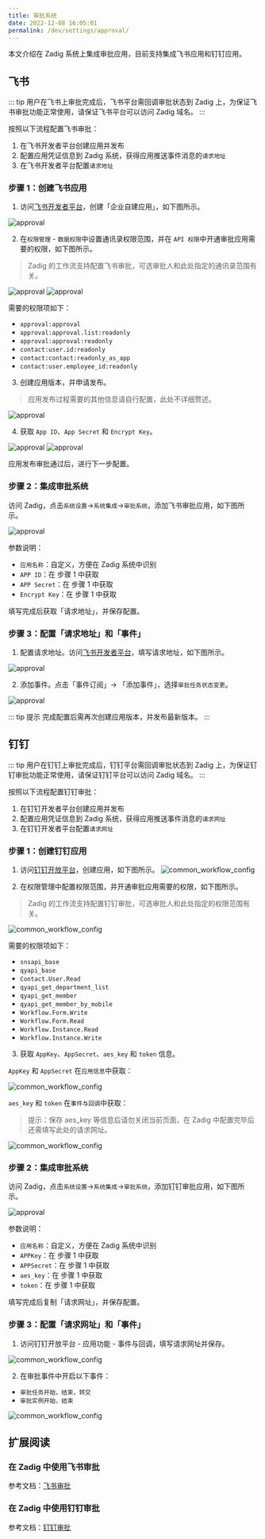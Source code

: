 ```yaml
---
title: 审批系统
date: 2022-12-08 16:05:01
permalink: /dev/settings/approval/
---
```


本文介绍在 Zadig 系统上集成审批应用，目前支持集成飞书应用和钉钉应用。

## 飞书

::: tip
用户在飞书上审批完成后，飞书平台需回调审批状态到 Zadig 上，为保证飞书审批功能正常使用，请保证飞书平台可以访问 Zadig 域名。
:::

按照以下流程配置飞书审批：
1. 在飞书开发者平台创建应用并发布
2. 配置应用凭证信息到 Zadig 系统，获得应用推送事件消息的`请求地址`
3. 在飞书开发者平台配置`请求地址`

### 步骤 1：创建飞书应用
1. 访问[飞书开发者平台](https://open.feishu.cn/)，创建「企业自建应用」，如下图所示。

![approval](../../../_images/approval_1.png)

2. 在`权限管理` - `数据权限`中设置通讯录权限范围，并在 `API 权限`中开通审批应用需要的权限，如下图所示。

> Zadig 的工作流支持配置飞书审批，可选审批人和此处指定的通讯录范围有关。

![approval](../../../_images/larkapp_config_note_1.png)
![approval](../../../_images/approval_2.png)

需要的权限项如下：
- `approval:approval`
- `approval:approval.list:readonly`
- `approval:approval:readonly`
- `contact:user.id:readonly`
- `contact:contact:readonly_as_app`
- `contact:user.employee_id:readonly`

3. 创建应用版本，并申请发布。
> 应用发布过程需要的其他信息请自行配置，此处不详细赘述。

![approval](../../../_images/approval_3.png)

4. 获取 `App ID`、`App Secret` 和 `Encrypt Key`。

![approval](../../../_images/approval_4.png)
![approval](../../../_images/approval_5.png)

应用发布审批通过后，进行下一步配置。

### 步骤 2：集成审批系统

访问 Zadig，点击`系统设置`->`系统集成`->`审批系统`，添加飞书审批应用，如下图所示。

![approval](../../../_images/approval_6.png)

参数说明：
- `应用名称`：自定义，方便在 Zadig 系统中识别
- `APP ID`：在 步骤 1 中获取
- `APP Secret`：在 步骤 1 中获取
- `Encrypt Key`：在 步骤 1 中获取

填写完成后获取「请求地址」，并保存配置。

### 步骤 3：配置「请求地址」和「事件」

1. 配置请求地址。访问[飞书开发者平台](https://open.feishu.cn/)，填写请求地址，如下图所示。

![approval](../../../_images/approval_7.png)

2. 添加事件。点击「事件订阅」-> 「添加事件」，选择`审批任务状态变更`。

![approval](../../../_images/approval_2_1.png)

::: tip 提示
完成配置后需再次创建应用版本，并发布最新版本。
:::

## 钉钉

::: tip
用户在钉钉上审批完成后，钉钉平台需回调审批状态到 Zadig 上，为保证钉钉审批功能正常使用，请保证钉钉平台可以访问 Zadig 域名。
:::

按照以下流程配置钉钉审批：
1. 在钉钉开发者平台创建应用并发布
2. 配置应用凭证信息到 Zadig 系统，获得应用推送事件消息的`请求网址`
3. 在钉钉开发者平台配置`请求网址`

### 步骤 1：创建钉钉应用
1. 访问[钉钉开放平台](https://open-dev.dingtalk.com/fe/app#/corp/app)，创建应用，如下图所示。
![common_workflow_config](../../../_images/dingtalk_app_config_1.png)

2. 在权限管理中配置权限范围，并开通审批应用需要的权限，如下图所示。

> Zadig 的工作流支持配置钉钉审批，可选审批人和此处指定的权限范围有关。

![common_workflow_config](../../../_images/dingtalk_app_config_3.png)

需要的权限项如下：

- `snsapi_base`
- `qyapi_base`
- `Contact.User.Read`
- `qyapi_get_department_list`
- `qyapi_get_member`
- `qyapi_get_member_by_mobile`
- `Workflow.Form.Write`
- `Workflow.Form.Read`
- `Workflow.Instance.Read`
- `Workflow.Instance.Write`

3. 获取 `AppKey`、`AppSecret`、`aes_key` 和 `token` 信息。

`AppKey` 和 `AppSecret` 在`应用信息`中获取：

![common_workflow_config](../../../_images/dingtalk_app_config_2.png)

`aes_key` 和 `token` 在`事件与回调`中获取：

> 提示：保存 aes_key 等信息后请勿关闭当前页面，在 Zadig 中配置完毕后还需填写此处的请求网址。

![common_workflow_config](../../../_images/dingtalk_app_config_4.png)

### 步骤 2：集成审批系统

访问 Zadig，点击`系统设置`->`系统集成`->`审批系统`，添加钉钉审批应用，如下图所示。

![approval](../../../_images/dingtalk_approval_config.png)

参数说明：
- `应用名称`：自定义，方便在 Zadig 系统中识别
- `APPKey`：在 步骤 1 中获取
- `APPSecret`：在 步骤 1 中获取
- `aes_key`：在 步骤 1 中获取
- `token`：在 步骤 1 中获取

填写完成后复制「请求网址」，并保存配置。

### 步骤 3：配置「请求网址」和「事件」

1. 访问钉钉开放平台 - 应用功能 - 事件与回调，填写请求网址并保存。

![common_workflow_config](../../../_images/dingtalk_app_config_5.png)

2. 在审批事件中开启以下事件：

- `审批任务开始，结束，转交`
- `审批实例开始，结束`

![common_workflow_config](../../../_images/dingtalk_app_config_6.png)

## 扩展阅读

### 在 Zadig 中使用飞书审批

参考文档：[飞书审批](/dev/workflow/approval/#飞书审批)

### 在 Zadig 中使用钉钉审批

参考文档：[钉钉审批](/dev/workflow/approval/#钉钉审批)
